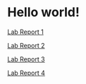 # Hello world!
[Lab Report 1](https://matttam2002.github.io/cse15l-lab-reports/lab-report-1-week-0)

[Lab Report 2](https://matttam2002.github.io/cse15l-lab-reports/lab-report-1-week-1)

[Lab Report 3](https://matttam2002.github.io/cse15l-lab-reports/lab-report-1-week-3)

[Lab Report 4](https://matttam2002.github.io/cse15l-lab-reports/)
